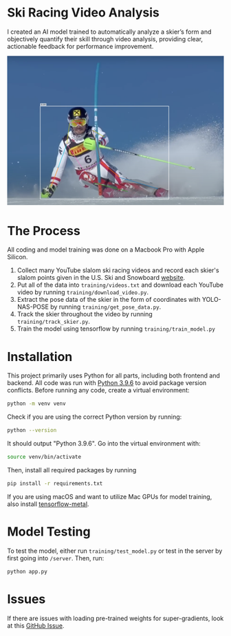 # Ski Racing Video Analysis

I created an AI model trained to automatically analyze a skier’s form and objectively quantify their skill through video analysis, providing clear, actionable feedback for performance improvement.

![image](images/processed_sample1.png)



# The Process
All coding and model training was done on a Macbook Pro with Apple Silicon.

1. Collect many YouTube slalom ski racing videos and record each skier's slalom points given in the U.S. Ski and Snowboard [website](https://www.usskiandsnowboard.org/public-tools/members).
2. Put all of the data into `training/videos.txt` and download each YouTube video by running `training/download_video.py`.
3. Extract the pose data of the skier in the form of coordinates with YOLO-NAS-POSE by running `training/get_pose_data.py`.
4. Track the skier throughout the video by running `training/track_skier.py`.
5. Train the model using tensorflow by running `training/train_model.py`


# Installation
This project primarily uses Python for all parts, including both frontend and backend. All code was run with [Python 3.9.6](https://www.python.org/downloads/) to avoid package version conflicts. Before running any code, create a virtual environment:

```sh
python -m venv venv
```

Check if you are using the correct Python version by running:

```sh
python --version
```

It should output "Python 3.9.6". Go into the virtual environment with:

```sh
source venv/bin/activate
```

Then, install all required packages by running

```sh
pip install -r requirements.txt
```

If you are using macOS and want to utilize Mac GPUs for model training, also install [tensorflow-metal](https://developer.apple.com/metal/tensorflow-plugin/).


# Model Testing
To test the model, either run `training/test_model.py` or test in the server by first going into `/server`. Then, run:

```sh
python app.py
```


# Issues
If there are issues with loading pre-trained weights for super-gradients, look at this [GitHub Issue](https://github.com/Deci-AI/super-gradients/issues/2064).